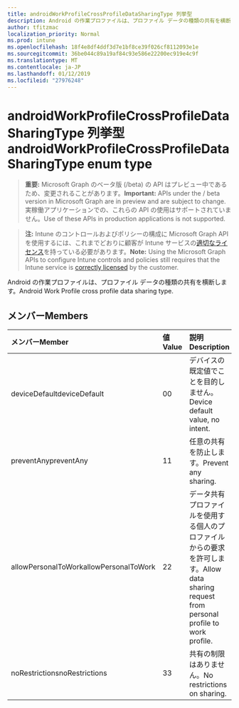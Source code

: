 ```yaml
---
title: androidWorkProfileCrossProfileDataSharingType 列挙型
description: Android の作業プロファイルは、プロファイル データの種類の共有を横断します。
author: tfitzmac
localization_priority: Normal
ms.prod: intune
ms.openlocfilehash: 18f4e8df4ddf3d7e1bf8ce39f026cf8112093e1e
ms.sourcegitcommit: 36be044c89a19af84c93e586e22200ec919e4c9f
ms.translationtype: MT
ms.contentlocale: ja-JP
ms.lasthandoff: 01/12/2019
ms.locfileid: "27976248"
---
```

# <a name="androidworkprofilecrossprofiledatasharingtype-enum-type"></a><span data-ttu-id="f2e92-103">androidWorkProfileCrossProfileDataSharingType 列挙型</span><span class="sxs-lookup"><span data-stu-id="f2e92-103">androidWorkProfileCrossProfileDataSharingType enum type</span></span>

> <span data-ttu-id="f2e92-104">**重要:** Microsoft Graph のベータ版 (/beta) の API はプレビュー中であるため、変更されることがあります。</span><span class="sxs-lookup"><span data-stu-id="f2e92-104">**Important:** APIs under the / beta version in Microsoft Graph are in preview and are subject to change.</span></span> <span data-ttu-id="f2e92-105">実稼働アプリケーションでの、これらの API の使用はサポートされていません。</span><span class="sxs-lookup"><span data-stu-id="f2e92-105">Use of these APIs in production applications is not supported.</span></span>

> <span data-ttu-id="f2e92-106">**注:** Intune のコントロールおよびポリシーの構成に Microsoft Graph API を使用するには、これまでどおりに顧客が Intune サービスの[適切なライセンス](https://go.microsoft.com/fwlink/?linkid=839381)を持っている必要があります。</span><span class="sxs-lookup"><span data-stu-id="f2e92-106">**Note:** Using the Microsoft Graph APIs to configure Intune controls and policies still requires that the Intune service is [correctly licensed](https://go.microsoft.com/fwlink/?linkid=839381) by the customer.</span></span>

<span data-ttu-id="f2e92-107">Android の作業プロファイルは、プロファイル データの種類の共有を横断します。</span><span class="sxs-lookup"><span data-stu-id="f2e92-107">Android Work Profile cross profile data sharing type.</span></span>
## <a name="members"></a><span data-ttu-id="f2e92-108">メンバー</span><span class="sxs-lookup"><span data-stu-id="f2e92-108">Members</span></span>
|<span data-ttu-id="f2e92-109">メンバー</span><span class="sxs-lookup"><span data-stu-id="f2e92-109">Member</span></span>|<span data-ttu-id="f2e92-110">値</span><span class="sxs-lookup"><span data-stu-id="f2e92-110">Value</span></span>|<span data-ttu-id="f2e92-111">説明</span><span class="sxs-lookup"><span data-stu-id="f2e92-111">Description</span></span>|
|:---|:---|:---|
|<span data-ttu-id="f2e92-112">deviceDefault</span><span class="sxs-lookup"><span data-stu-id="f2e92-112">deviceDefault</span></span>|<span data-ttu-id="f2e92-113">0</span><span class="sxs-lookup"><span data-stu-id="f2e92-113">0</span></span>|<span data-ttu-id="f2e92-114">デバイスの既定値でことを目的しません。</span><span class="sxs-lookup"><span data-stu-id="f2e92-114">Device default value, no intent.</span></span>|
|<span data-ttu-id="f2e92-115">preventAny</span><span class="sxs-lookup"><span data-stu-id="f2e92-115">preventAny</span></span>|<span data-ttu-id="f2e92-116">1</span><span class="sxs-lookup"><span data-stu-id="f2e92-116">1</span></span>|<span data-ttu-id="f2e92-117">任意の共有を防止します。</span><span class="sxs-lookup"><span data-stu-id="f2e92-117">Prevent any sharing.</span></span>|
|<span data-ttu-id="f2e92-118">allowPersonalToWork</span><span class="sxs-lookup"><span data-stu-id="f2e92-118">allowPersonalToWork</span></span>|<span data-ttu-id="f2e92-119">2</span><span class="sxs-lookup"><span data-stu-id="f2e92-119">2</span></span>|<span data-ttu-id="f2e92-120">データ共有プロファイルを使用する個人のプロファイルからの要求を許可します。</span><span class="sxs-lookup"><span data-stu-id="f2e92-120">Allow data sharing request from personal profile to work profile.</span></span>|
|<span data-ttu-id="f2e92-121">noRestrictions</span><span class="sxs-lookup"><span data-stu-id="f2e92-121">noRestrictions</span></span>|<span data-ttu-id="f2e92-122">3</span><span class="sxs-lookup"><span data-stu-id="f2e92-122">3</span></span>|<span data-ttu-id="f2e92-123">共有の制限はありません。</span><span class="sxs-lookup"><span data-stu-id="f2e92-123">No restrictions on sharing.</span></span>|





